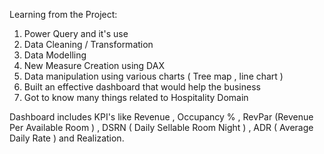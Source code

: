 Learning from the Project:
1. Power Query and it's use
2. Data Cleaning / Transformation
3. Data Modelling
4. New Measure Creation using DAX
5. Data manipulation using various charts ( Tree map , line chart )
6. Built an effective dashboard that would help the business
7. Got to know many things related to Hospitality Domain

Dashboard includes KPI's like Revenue , Occupancy % , RevPar (Revenue Per Available Room ) , DSRN ( Daily Sellable Room Night ) , ADR ( Average Daily Rate ) and Realization.

